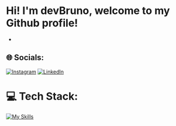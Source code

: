 # Hi! I'm devBruno, welcome to my Github profile!

- 

## 🌐 Socials:
[![Instagram](https://img.shields.io/badge/Instagram-%23E4405F.svg?logo=Instagram&logoColor=white)](https://www.instagram.com/gustavo_locutor) [![LinkedIn](https://img.shields.io/badge/LinkedIn-%230077B5.svg?logo=linkedin&logoColor=white)](https://www.linkedin.com/in/gustavo-bruno-90344a272/) 

# 💻 Tech Stack:
[![My Skills](https://skillicons.dev/icons?i=js,python,java,html,css,c,figma,tailwind,react,php,fastapi,postman,-)](https://skillicons.dev)
</hr>


<!-- Proudly created with GPRM ( https://gprm.itsvg.in ) -->
